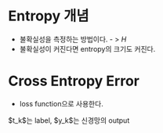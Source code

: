 # Entropy 개념
* 불확실성을 측정하는 방법이다. - > $H$
* 불확실성이 커진다면 entropy의 크기도 커진다.
# Cross Entropy Error
* loss function으로 사용한다.</br>
<math>
$E = \sum_{k=1}^n t_k \log{y_k}$
  </br>
</math>
$t_k$는 label, $y_k$는 신경망의 output

